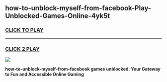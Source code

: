
## how-to-unblock-myself-from-facebook-Play-Unblocked-Games-Online-4yk5t
<h3>
<a href="https://premium76.site?title=how-to-unblock-myself-from-facebook&ref=25A">CLICK TO PLAY</a></h3>
<hr>

<h3>
<a href="https://premium76.site?title=how-to-unblock-myself-from-facebook&ref=25A">CLICK 2 PLAY</a>
  
</h3>

<a href="https://premium76.site?title=how-to-unblock-myself-from-facebook&ref=25A"><img src="https://clearcache.store/games.png"></a>


**how-to-unblock-myself-from-facebook games unblocked: Your Gateway to Fun and Accessible Online Gaming**
